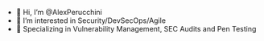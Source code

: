 - 👋 Hi, I’m @AlexPerucchini
- 👀 I’m interested in Security/DevSecOps/Agile
- 🌱 Specializing in Vulnerability Management, SEC Audits and Pen Testing

<!---
AlexPerucchini/AlexPerucchini is a ✨ special ✨ repository because its `README.md` (this file) appears on your GitHub profile.
You can click the Preview link to take a look at your changes.
--->
